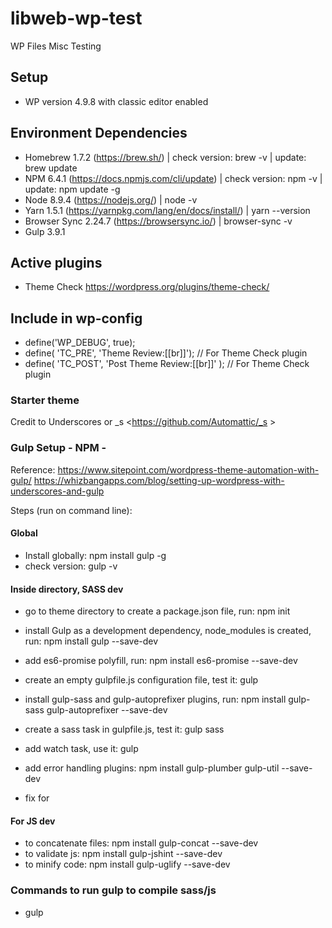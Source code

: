 # libweb-wp-test
WP Files Misc Testing

## Setup
* WP version 4.9.8 with classic editor enabled

## Environment Dependencies
* Homebrew 1.7.2 (https://brew.sh/) | check version: brew -v | update: brew update
* NPM 6.4.1 (https://docs.npmjs.com/cli/update) | check version: npm -v | update: npm update -g
* Node 8.9.4 (https://nodejs.org/) | node -v
* Yarn 1.5.1 (https://yarnpkg.com/lang/en/docs/install/) | yarn --version
* Browser Sync 2.24.7 (https://browsersync.io/) | browser-sync -v
* Gulp 3.9.1 

## Active plugins
* Theme Check <https://wordpress.org/plugins/theme-check/>

## Include in wp-config

* define('WP_DEBUG', true);
* define( 'TC_PRE', 'Theme Review:[[br]]');   // For Theme Check plugin
* define( 'TC_POST', 'Post Theme Review:[[br]]' ); // For Theme Check plugin

### Starter theme
Credit to Underscores or _s <https://github.com/Automattic/_s >

### Gulp Setup - NPM -
Reference: 
<https://www.sitepoint.com/wordpress-theme-automation-with-gulp/>
<https://whizbangapps.com/blog/setting-up-wordpress-with-underscores-and-gulp>

Steps (run on command line):
#### Global
* Install globally: npm install gulp -g
* check version: gulp -v

#### Inside directory, SASS dev
* go to theme directory to create a package.json file, run: npm init
* install Gulp as a development dependency, node_modules is created, run: npm install gulp --save-dev
* add es6-promise polyfill, run:  npm install es6-promise --save-dev
* create an empty gulpfile.js configuration file, test it: gulp

* install gulp-sass and gulp-autoprefixer plugins, run: npm install gulp-sass gulp-autoprefixer --save-dev
* create a sass task in gulpfile.js, test it: gulp sass
* add watch task, use it: gulp
* add error handling plugins: npm install gulp-plumber gulp-util --save-dev

* fix for 

#### For JS dev
* to concatenate files: npm install gulp-concat --save-dev
* to validate js: npm install gulp-jshint --save-dev
* to minify code: npm install gulp-uglify --save-dev


### Commands to run gulp to compile sass/js
* gulp




